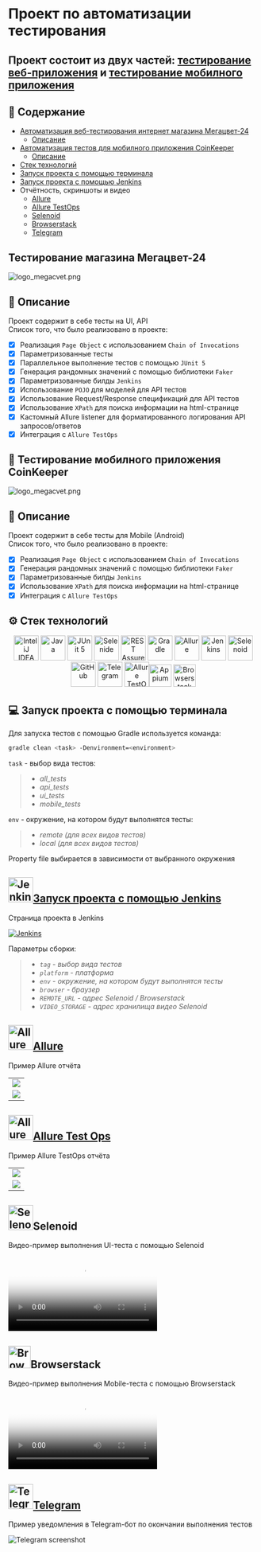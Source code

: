 # Проект по автоматизации тестирования
## Проект состоит из двух частей: <a href="#part1">тестирование веб-приложения</a> и <a href="#part2">тестирование мобилного приложения</a>

## :bookmark: Содержание
* <a href="#part1">Автоматизация веб-тестирования интернет магазина Мегацвет-24</a>
  + <a href="#description-web">Описание</a>
* <a href="#part2">Aвтоматизация тестов для мобилного приложения CoinKeeper</a>
  + <a href="#description-mobile">Описание</a>
* <a href="#stack">Cтек технологий</a>
* <a href="#gradle-launch">Запуск проекта с помощью терминала</a>
* <a href="#jenkins-launch">Запуск проекта с помощью Jenkins</a>
* <a>Отчётность, скриншоты и видео</a>
  + <a href="#allure">Allure</a>
  + <a href="#allure-testops">Allure TestOps</a>
  + <a href="#selenoid">Selenoid</a>
  + <a href="#browserstack">Browserstack</a>
  + <a href="#telegram">Telegram</a>

## <a name="part1">Тестирование магазина Мегацвет-24</a>
![logo_megacvet.png](https://raw.githubusercontent.com/geraniya13/Diploma/master/pictures/logo_megacvet.png)
## :green_book: <a id="description-web">Описание</a>
Проект содержит в себе тесты на UI, API\
Список того, что было реализовано в проекте:
- [x] Реализация `Page Object` с использованием `Chain of Invocations`
- [x] Параметризованные тесты
- [x] Параллельное выполнение тестов с помощью `JUnit 5`
- [x] Генерация рандомных значений с помощью библиотеки `Faker`
- [x] Параметризованные билды `Jenkins`
- [x] Использование `POJO` для моделей для API тестов
- [x] Использование Request/Response спецификаций для API тестов
- [x] Использование `XPath` для поиска информации на html-странице
- [x] Кастомный Allure listener для форматированного логирования API запросов/ответов
- [x] Интеграция с `Allure TestOps`

## :vibration_mode: <a name="part2">Тестирование мобилного приложения CoinKeeper</a>
![logo_megacvet.png](https://play-lh.googleusercontent.com/koRxwP270fRjxWwb5cilmbP6xiAKG4BpYAMG0B50YJfZjeZvuj01AvLq4myOOXyLXT-J)
<a id="description-mobile"></a>
## :closed_book: Описание
Проект содержит в себе тесты для Mobile (Android)\
Список того, что было реализовано в проекте:
- [x] Реализация `Page Object` с использованием `Chain of Invocations`
- [x] Генерация рандомных значений с помощью библиотеки `Faker`
- [x] Параметризованные билды `Jenkins`
- [x] Использование `XPath` для поиска информации на html-странице
- [x] Интеграция с `Allure TestOps`

<a id="stack"></a>
## :gear: Cтек технологий
<div align="center">
<a href="https://www.jetbrains.com/idea/"><img alt="InteliJ IDEA" height="50" src="pictures/Intelij_IDEA.svg" width="50"/></a>
<a href="https://www.java.com/"><img alt="Java" height="50" src="pictures/Java.svg" width="50"/></a>
<a href="https://junit.org/junit5/"><img alt="JUnit 5" height="50" src="pictures/JUnit5.svg" width="50"/></a>
<a href="https://selenide.org/"><img alt="Selenide" height="50" src="pictures/Selenide.svg" width="50"/></a>
<a href="https://rest-assured.io/"><img alt="REST Assured" height="50" src="pictures/Rest-Assured.svg" width="50"/></a>
<a href="https://gradle.org/"><img alt="Gradle" height="50" src="pictures/Gradle.svg" width="50"/></a>
<a href="https://github.com/allure-framework/"><img alt="Allure" height="50" src="pictures/Allure.svg" width="50"/></a>
<a href="https://www.jenkins.io/"><img alt="Jenkins" height="50" src="pictures/Jenkins.svg" width="50"/></a>
<a href="https://aerokube.com/selenoid/"><img alt="Selenoid" height="50" src="pictures/Selenoid.svg" width="50"/></a>
<a href="https://github.com/"><img alt="GitHub" height="50" src="pictures/GitHub.svg" width="50"/></a>
<a href="https://telegram.org/"><img alt="Telegram" height="50" src="pictures/Telegram.svg" width="50"/></a>
<a href="https://qameta.io/"><img alt="Allure TestOps" height="50" src="pictures/Allure TestOps.svg" width="50/></a>
<a href="https://appium.io/"><img alt="Appium" height="45" src="pictures/Appium.svg" width="45"/></a>
<a href="https://www.browserstack.com/"><img alt="Browserstack" height="45" src="pictures/Browserstack.svg" width="45"/></a>
</div>

<a id="gradle-launch"></a>
## :computer: Запуск проекта с помощью терминала

Для запуска тестов с помощью Gradle используется команда:
```bash
gradle clean <task> -Denvironment=<environment>
```
`task` - выбор вида тестов:
>- *all_tests*
>- *api_tests*
>- *ui_tests*
>- *mobile_tests*

`env` - окружение, на котором будут выполнятся тесты:
>- *remote (для всех видов тестов)*
>- *local (для всех видов тестов)*

Property file выбирается в зависимости от выбранного окружения 

<a id="jenkins-launch"></a>
##  <a href="https://jenkins.autotests.cloud/job/chitai-gorod/"><img alt="Jenkins" height="50" src="pictures/Jenkins.svg" width="50"/>Запуск проекта с помощью Jenkins</a>

Страница проекта в Jenkins

<a href="https://jenkins.autotests.cloud/job/chitai-gorod/"><img src="https://user-images.githubusercontent.com/110110734/202859544-d8c8b67d-1dcf-48b0-8d80-6170ec8f19a4.png" alt="Jenkins">
</a>

Параметры сборки:
>- *`tag` - выбор вида тестов*
>- *`platform` - платформа*
>- *`env` - окружение, на котором будут выполнятся тесты*
>- *`browser` - браузер*
>- *`REMOTE_URL` - адрес Selenoid / Browserstack*
>- *`VIDEO_STORAGE` - адрес хранилища видео Selenoid*

<a id="allure"></a>
## <a href="https://jenkins.autotests.cloud/job/014-java-geraniya-diploma/allure/"><img alt="Allure" height="50" src="pictures/Allure.svg" width="50"/>Allure</a>

Пример Allure отчёта

<table>
    <tr>
        <td>
        <a href="https://raw.githubusercontent.com/geraniya13/Diploma/master/pictures/Allure_1.png">
        <img src="https://raw.githubusercontent.com/geraniya13/Diploma/master/pictures/Allure_1.png">
        </a>
        </td>
        </tr>
        <tr>
        <td>
        <a href="https://raw.githubusercontent.com/geraniya13/Diploma/master/pictures/Allure_2.png">
        <img src="https://raw.githubusercontent.com/geraniya13/Diploma/master/pictures/Allure_2.png">
        </a>
        </td>
</table>

<a id="allure-testops"></a>
## <a href="https://allure.autotests.cloud/project/1715/dashboards"><img alt="Allure TestOps" height="50" src="pictures/Allure TestOps.svg" width="50"/>Allure Test Ops</a>

Пример Allure TestOps отчёта

<table>
    <tr>
        <td>
        <a href="https://raw.githubusercontent.com/geraniya13/Diploma/master/pictures/test_ops.png">
        <img src="https://raw.githubusercontent.com/geraniya13/Diploma/master/pictures/test_ops.png">
        </a>
        </td>
   </tr>
        <tr>
        <td>
        <a href="https://raw.githubusercontent.com/geraniya13/Diploma/master/pictures/Test_ops_dashboard.png">
        <img src="https://raw.githubusercontent.com/geraniya13/Diploma/master/pictures/Test_ops_dashboard.png">
        </a>
        </td>
        </tr>
</table>

<a id="selenoid"></a>
## <img alt="Selenoid" height="50" src="pictures/Selenoid.svg" width="50"/>Selenoid</a>

Видео-пример выполнения UI-теста с помощью Selenoid

<video src="https://raw.githubusercontent.com/geraniya13/Diploma/blob/master/pictures/UI.mp4" controls="controls" style="max-width: 730px;" poster="/pictures/logos/Selenoid.svg"></video>

<a id="browserstack"></a>
## <img alt="Browserstack" height="45" src="pictures/Browserstack.svg" width="45"/>Browserstack</a>

Видео-пример выполнения Mobile-теста с помощью Browserstack

<video src="https://raw.githubusercontent.com/geraniya13/Diploma/blob/master/pictures/Mobile.mp4" controls="controls" style="max-width: 730px;" poster="/pictures/logos/Browserstack.svg"></video>

<a id="telegram"></a>
## <a href="https://t.me/qa_guru_14_geraniya_bot"><img alt="Telegram" height="50" src="pictures/Telegram.svg" width="50"/>Telegram</a>

Пример уведомления в Telegram-бот по окончании выполнения тестов

![Telegram screenshot](https://raw.githubusercontent.com/geraniya13/Diploma/master/pictures/telegram_notification.jpg)
